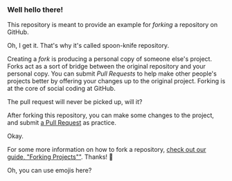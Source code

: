 ### Well hello there!

This repository is meant to provide an example for *forking* a repository on GitHub.

Oh, I get it. That's why it's called spoon-knife repository.

Creating a *fork* is producing a personal copy of someone else's project. Forks act as a sort of bridge between the original repository and your personal copy. You can submit *Pull Requests* to help make other people's projects better by offering your changes up to the original project. Forking is at the core of social coding at GitHub.

The pull request will never be picked up, will it?

After forking this repository, you can make some changes to the project, and submit [a Pull Request](https://github.com/octocat/Spoon-Knife/pulls) as practice.

Okay.

For some more information on how to fork a repository, [check out our guide, "Forking Projects""](http://guides.github.com/overviews/forking/). Thanks! :sparkling_heart:

Oh, you can use emojis here?
